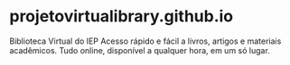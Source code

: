 # projetovirtualibrary.github.io
Biblioteca Virtual do IEP Acesso rápido e fácil a livros, artigos e materiais acadêmicos. Tudo online, disponível a qualquer hora, em um só lugar.

